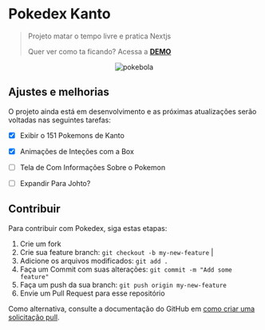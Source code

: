 # Pokedex Kanto 

> Projeto matar o tempo livre e pratica Nextjs
>
> Quer ver como ta ficando? Acessa a [**DEMO**](https://pokedex-gilvang.vercel.app/)

<p align="center">
  <img alt="pokebola" src="https://www.freeiconspng.com/thumbs/pokeball-png/pokemon-ball-png-1.png" />
</p>

## Ajustes e melhorias
O projeto ainda está em desenvolvimento e as próximas atualizações serão voltadas nas seguintes tarefas:

- [x] Exibir o 151 Pokemons de Kanto
- [x] Animações de Inteções com a Box
- [ ] Tela de Com Informações Sobre o Pokemon
- [ ] Expandir Para Johto?


## Contribuir
Para contribuir com Pokedex, siga estas etapas:

1. Crie um fork
2. Crie sua feature branch: `git checkout -b my-new-feature` | 
3. Adicione os arquivos modificados:  `git add .`
4. Faça um Commit com suas alterações: `git commit -m "Add some feature"`
5. Faça um push da sua branch: `git push origin my-new-feature` 
6. Envie um Pull Request para esse repositório

Como alternativa, consulte a documentação do GitHub em [como criar uma solicitação pull](https://help.github.com/en/github/collaborating-with-issues-and-pull-requests/creating-a-pull-request).

